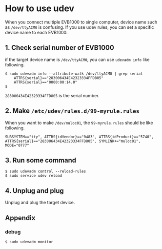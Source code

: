 # How to use udev

When you connect multiple EVB1000 to single computer, device name such as `/dev/ttyACM0` is confusing.
If you use udev rules, you can set a specific device name to each EVB1000.

## 1. Check serial number of EVB1000

if the target device name is `/dev/ttyACM0`, you can use `udevadm info` like following.

```
$ sudo udevadm info --attribute-walk /dev/ttyACM0 | grep serial
    ATTRS{serial}=="283006434E42323334FFD805"
    ATTRS{serial}=="0000:00:14.0"
$
```

`283006434E42323334FFD805` is the serial number.


## 2. Make `/etc/udev/rules.d/99-myrule.rules`

When you want to make `/dev/muloc01`, the `99-myrule.rules` should be like following.

```
SUBSYSTEM=="tty", ATTRS{idVendor}=="0483", ATTRS{idProduct}=="5740", ATTRS{serial}=="283006434E42323334FFD805", SYMLINK+="muloc01", MODE="0777"
```

## 3. Run some command


```
$ sudo udevadm control --reload-rules
$ sudo service udev reload
```

## 4. Unplug and plug

Unplug and plug the target device.

## Appendix

### debug

```
$ sudo udevadm monitor
```

